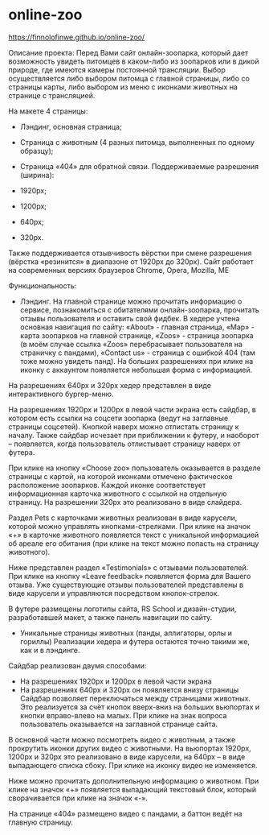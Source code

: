 # online-zoo

https://finnolofinwe.github.io/online-zoo/

Описание проекта:
Перед Вами сайт онлайн-зоопарка, который дает возможность увидеть питомцев в каком-либо из зоопарков или в дикой природе, где имеются камеры постоянной трансляции. Выбор осуществляется либо выбором питомца с главной страницы, либо со страницы карты, либо выбором из меню с иконками животных на странице с трансляцией.

На макете 4 страницы:

-	Лэндинг, основная страница;
-	Страница с животным (4 разных питомца, выполненных по одному образцу);
-	Страница «404» для обратной связи.
Поддерживаемые разрешения (ширина):

-	1920px;
-	1200px;
-	640px;
-	320px.

Также поддерживается отзывчивость вёрстки при смене разрешения (вёрстка «резинится» в диапазоне от 1920рх до 320рх).
Сайт работает на современных версиях браузеров Chrome, Opera, Mozilla, ME

Функциональность:

- Лэндинг.
На главной странице можно прочитать информацию о сервисе, познакомиться с обитателями онлайн-зоопарка, прочитать отзывы пользователя и оставить свой фидбек.
В хедере учтена основная навигация по сайту: «About» - главная страница, «Map» - карта зоопарков на главной странице, «Zoos» - страница зоопарка (в моём случае ссылка «Zoos» перебрасывает пользователя на страничку с пандами), «Contact us» - страница с ошибкой 404 (там тоже можно увидеть панд). На больших разрешениях при клике на иконку с аккаунтом появляется небольшая форма с информацией.

На разрешениях 640рх и 320рх хедер представлен в виде интерактивного бургер-меню.

На разрешениях 1920рх и 1200рх в левой части экрана есть сайдбар, в котором есть ссылки на соцсети зоопарка (ведут на заглавные страницы соцсетей). Кнопкой наверх можно отлистать страницу к началу. Также сайдбар исчезает при приближении к футеру, и наоборот – появляется, когда пользователь отлистывает страницу наверх от футера.

При клике на кнопку «Choose zoo» пользователь оказывается в разделе страницы с картой, на которой иконками отмечено фактическое расположение зоопарков. Каждой иконке соответствует информационная карточка животного с ссылкой на отдельную страницу. На разрешении 320px это реализовано в виде слайдера.

Раздел Pets с карточками животных реализован в виде карусели, которой можно управлять кнопками-стрелками. При клике на значок «+» в карточке животного появляется текст с уникальной информацией об ареале его обитания (при клике на текст можно попасть на страницу животного).

Ниже представлен раздел «Testimonials» с отзывами пользователей. При клике на кнопку «Leave feedback» появляется форма для Вашего отзыва. Уже существующие отзывы пользователей представлены в виде карусели и управляются посредством кнопок-стрелок.

В футере размещены логотипы сайта, RS School и дизайн-студии, разработавшей макет, а также панель навигации по сайту.

- Уникальные страницы животных (панды, аллигаторы, орлы и гориллы)
Реализации хедера и футера остаются точно такими же, как и в лэндинге.

Сайдбар реализован двумя способами:
- На разрешениях 1920рх и 1200рх в левой части экрана
- На разрешениях 640рх и 320рх он появляется внизу страницы
Сайдбар позволяет переключаться между страницами животных. Это реализуется за счёт кнопок вверх-вниз на больших вьюпортах и кнопки вправо-влево на малых.
При клике на знак вопроса пользователь оказывается на заглавной странице сайта.

В основной части можно посмотреть видео с животным, а также прокрутить иконки других видео с животными. На вьюпортах 1920px, 1200px и 320px это реализовано в виде карусели, на 640рх – в виде выпадающего списка сбоку. При клике на иконку видео не изменяется.

Ниже можно прочитать дополнительную информацию о животном. При клике на значок «+» появляется выпадающий текстовый блок, который сворачивается при клике на значок «-».

На странице «404» размещено видео с пандами, а баттон ведёт на главную страницу.
